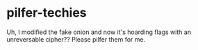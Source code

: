 # pilfer-techies
Uh, I modified the fake onion and now it's hoarding flags with an unreversable cipher?? Please pilfer them for me.